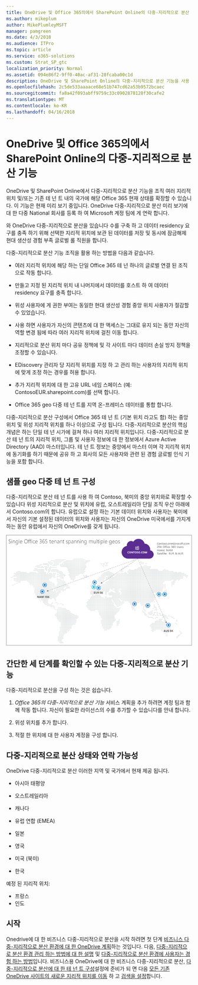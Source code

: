 ```yaml
---
title: OneDrive 및 Office 365의에서 SharePoint Online의 다중-지리적으로 분산 기능
ms.author: mikeplum
author: MikePlumleyMSFT
manager: pamgreen
ms.date: 4/3/2018
ms.audience: ITPro
ms.topic: article
ms.service: o365-solutions
ms.custom: Strat_SP_gtc
localization_priority: Normal
ms.assetid: 094e86f2-9ff0-40ac-af31-28fcaba00c1d
description: OneDrive 및 SharePoint Online의 다중-지리적으로 분산 기능을 사용 하는 여러 지리적 영역을 Office 365 현재 상태를 확장 합니다.
ms.openlocfilehash: 2c5de533aaaace68e51b747cd62a53b9572bcaec
ms.sourcegitcommit: fa8a42f093abff9759c33c0902878128f30cafe2
ms.translationtype: MT
ms.contentlocale: ko-KR
ms.lasthandoff: 04/16/2018
---
```

# <a name="multi-geo-capabilities-in-onedrive-and-sharepoint-online-in-office-365"></a>OneDrive 및 Office 365의에서 SharePoint Online의 다중-지리적으로 분산 기능

OneDrive 및 SharePoint Online에서 다중-지리적으로 분산 기능을 조직 여러 지리적 위치 및/또는 기존 테 넌 트 내의 국가에 해당 Office 365 현재 상태를 확장할 수 있습니다. 이 기능은 현재 미리 보기 중입니다. OneDrive 다중-지리적으로 분산 미리 보기에 대 한 다중 National 회사를 등록 하 여 Microsoft 계정 팀에 게 연락 합니다.
  
와 OneDrive 다중-지리적으로 분산을 있습니다 수를 구축 하 고 데이터 residency 요구를 충족 하기 위해 선택한 지리적 위치에 보관 된 데이터를 저장 및 동시에 잠금해제 현대 생산성 경험 부족 글로벌 롤 직원을 합니다.
  
다중-지리적으로 분산 기능 조직을 활용 하는 방법을 다음과 같습니다.
  
- 여러 지리적 위치에 해당 하는 단일 Office 365 테 넌 하나의 글로벌 연결 된 조직으로 작동 합니다.
    
- 만들고 지정 된 지리적 위치 내 나머지에서 데이터를 호스트 하 여 데이터 residency 요구를 충족 합니다.
    
- 위성 사용자에 게 권한 부여는 동일한 현대 생산성 경험 중앙 위치 사용자가 절감할 수 있었습니다.
    
- 사용 하면 사용자가 자신의 콘텐츠에 대 한 액세스는 그대로 유지 되는 동안 자신의 역할 변경 됨에 따라 여러 지리적 위치에 걸친 이동 합니다.
    
- 지리적으로 분산 위치 마다 공유 정책에 및 각 사이트 마다 데이터 손실 방지 정책을 조정할 수 있습니다.
    
- EDiscovery 관리자 당 지리적 위치를 지정 하 고 관리 하는 사용자의 지리적 위치에 맞게 조정 하는 경우를 허용 합니다.
    
- 추가 지리적 위치에 대 한 고유 URL 네임 스페이스 (예: ContosoEUR.sharepoint.com)를 선택 합니다.
    
- Office 365 geo 다중 테 넌 트를 지역 온-프레미스 데이터를 통합 합니다.
    
다중-지리적으로 분산 구성에서 Office 365 테 넌 트 (기본 위치 라고도 함) 하는 중앙 위치 및 위성 지리적 위치를 하나 이상으로 구성 됩니다. 다중-지리적으로 분산의 핵심 개념은 하는 단일 테 넌 시가에 걸쳐 하나 여러 지리적 위치입니다. 다중-지리적으로 분산 테 넌 트의 지리적 위치, 그룹 및 사용자 정보에 대 한 정보에서 Azure Active Directory (AAD) 마스터입니다. 테 넌 트 정보는 중앙에서 마스터 이며 각 지리적 위치에 동기화를 하기 때문에 공유 하 고 회사의 모든 사용자와 관련 된 경험 글로벌 인식 기능을 포함 합니다.
  
## <a name="sample-multi-geo-tenant-configuration"></a>샘플 geo 다중 테 넌 트 구성

다중-지리적으로 분산 테 넌 트를 사용 하 여 Contoso, 북미의 중앙 위치와로 확장할 수 있습니다 위성 지리적으로 분산 및 위치에 유럽, 오스트레일리아 단일 조직 우산 아래에서 Contoso.com의 합니다. 유럽으로 설정 하는 기본 데이터 위치와 사용자는 북미에서 자신의 기본 설정된 데이터의 위치와 사용자는 자신의 OneDrive 미국에서를 가지게 하는 동안 유럽에서 자신의 OneDrive를 갖게 됩니다.
  
![Contoso에 대 한 지리적 위치와 다른 사용 가능한 지리적 위치를 보여주는 거두었으며, 맵](images/df317ccc-2e53-411d-9211-a5aee63ca1e5.png)
  
## <a name="get-multi-geo-features-in-three-simple-steps"></a>간단한 세 단계를 확인할 수 있는 다중-지리적으로 분산 기능

다중-지리적으로 분산을 구성 하는 것은 쉽습니다.
  
1. _Office 365의 다중-지리적으로 분산 기능_ 서비스 계획을 추가 하려면 계정 팀과 함께 작동 합니다. 자신이 필요한 라이선스의 수를 추가할 수 있습니다를 안내 합니다.
    
2. 위성 위치를 추가 합니다.
    
3. 적절 한 위치에 대 한 사용자 계정을 구성 합니다.
    
## <a name="multi-geo-status-and-availability"></a>다중-지리적으로 분산 상태와 연락 가능성

OneDrive 다중-지리적으로 분산 이러한 지역 및 국가에서 현재 제공 됩니다.
  
- 아시아 태평양
    
- 오스트레일리아
    
- 캐나다
    
- 유럽 연합 (EMEA)
    
- 일본
    
- 영국
    
- 미국 (북미)
    
- 한국
      
예정 된 지리적 위치:
  
- 프랑스
- 인도
    
## <a name="getting-started"></a>시작

Onedrive에 대 한 비즈니스 다중-지리적으로 분산을 시작 하려면 첫 단계 [비즈니스 다중-지리적으로 분산 환경에 대 한 OneDrive 계획](plan-for-multi-geo.md)하는 것입니다. 다음, [다중-지리적으로 분산 환경 관리 하는 방법에 대 한 설명](administering-a-multi-geo-environment.md) 및 [다중-지리적으로 분산 환경에 사용자는 경험 하는 방법](multi-geo-user-experience.md)입니다. 비즈니스용 OneDrive에 대 한 비즈니스 다중-지리적으로 분산, [다중-지리적으로 분산에 대 한 테 넌 트 구성](multi-geo-tenant-configuration.md)설정에 준비가 되 면 다음 [모든 기존 OneDrive 사이트의 새로운 지리적 위치를 이동](move-onedrive-between-geo-locations.md) 하 고 [검색을 설정](configure-search-for-multi-geo.md)합니다.
